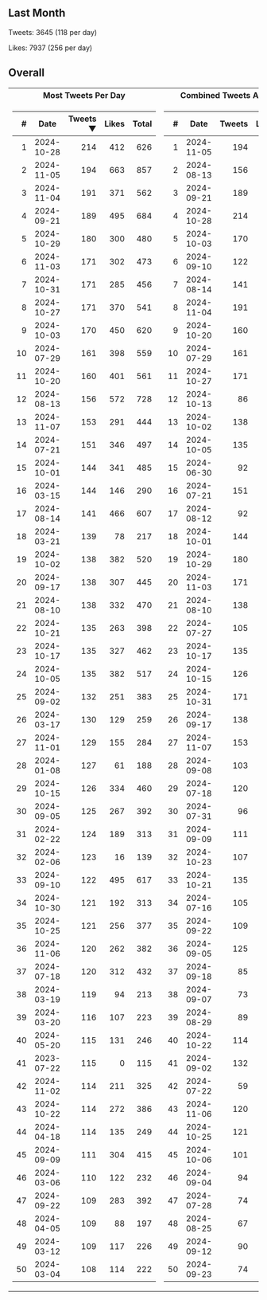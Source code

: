 ## Last Month
Tweets: 3645 (118 per day)

Likes: 7937 (256 per day)

## Overall
<table>
<tr><th>Most Tweets Per Day</th><th>Combined Tweets And Likes</th></tr><tr><td>


|#|Date|Tweets ▼|Likes|Total|
|--:|--|--:|--:|--:|
|1|2024-10-28|214|412|626|
|2|2024-11-05|194|663|857|
|3|2024-11-04|191|371|562|
|4|2024-09-21|189|495|684|
|5|2024-10-29|180|300|480|
|6|2024-11-03|171|302|473|
|7|2024-10-31|171|285|456|
|8|2024-10-27|171|370|541|
|9|2024-10-03|170|450|620|
|10|2024-07-29|161|398|559|
|11|2024-10-20|160|401|561|
|12|2024-08-13|156|572|728|
|13|2024-11-07|153|291|444|
|14|2024-07-21|151|346|497|
|15|2024-10-01|144|341|485|
|16|2024-03-15|144|146|290|
|17|2024-08-14|141|466|607|
|18|2024-03-21|139|78|217|
|19|2024-10-02|138|382|520|
|20|2024-09-17|138|307|445|
|21|2024-08-10|138|332|470|
|22|2024-10-21|135|263|398|
|23|2024-10-17|135|327|462|
|24|2024-10-05|135|382|517|
|25|2024-09-02|132|251|383|
|26|2024-03-17|130|129|259|
|27|2024-11-01|129|155|284|
|28|2024-01-08|127|61|188|
|29|2024-10-15|126|334|460|
|30|2024-09-05|125|267|392|
|31|2024-02-22|124|189|313|
|32|2024-02-06|123|16|139|
|33|2024-09-10|122|495|617|
|34|2024-10-30|121|192|313|
|35|2024-10-25|121|256|377|
|36|2024-11-06|120|262|382|
|37|2024-07-18|120|312|432|
|38|2024-03-19|119|94|213|
|39|2024-03-20|116|107|223|
|40|2024-05-20|115|131|246|
|41|2023-07-22|115|0|115|
|42|2024-11-02|114|211|325|
|43|2024-10-22|114|272|386|
|44|2024-04-18|114|135|249|
|45|2024-09-09|111|304|415|
|46|2024-03-06|110|122|232|
|47|2024-09-22|109|283|392|
|48|2024-04-05|109|88|197|
|49|2024-03-12|109|117|226|
|50|2024-03-04|108|114|222|

</td><td>


|#|Date|Tweets|Likes|Total ▼|
|--:|--|--:|--:|--:|
|1|2024-11-05|194|663|857|
|2|2024-08-13|156|572|728|
|3|2024-09-21|189|495|684|
|4|2024-10-28|214|412|626|
|5|2024-10-03|170|450|620|
|6|2024-09-10|122|495|617|
|7|2024-08-14|141|466|607|
|8|2024-11-04|191|371|562|
|9|2024-10-20|160|401|561|
|10|2024-07-29|161|398|559|
|11|2024-10-27|171|370|541|
|12|2024-10-13|86|438|524|
|13|2024-10-02|138|382|520|
|14|2024-10-05|135|382|517|
|15|2024-06-30|92|413|505|
|16|2024-07-21|151|346|497|
|17|2024-08-12|92|404|496|
|18|2024-10-01|144|341|485|
|19|2024-10-29|180|300|480|
|20|2024-11-03|171|302|473|
|21|2024-08-10|138|332|470|
|22|2024-07-27|105|359|464|
|23|2024-10-17|135|327|462|
|24|2024-10-15|126|334|460|
|25|2024-10-31|171|285|456|
|26|2024-09-17|138|307|445|
|27|2024-11-07|153|291|444|
|28|2024-09-08|103|341|444|
|29|2024-07-18|120|312|432|
|30|2024-07-31|96|325|421|
|31|2024-09-09|111|304|415|
|32|2024-10-23|107|297|404|
|33|2024-10-21|135|263|398|
|34|2024-07-16|105|292|397|
|35|2024-09-22|109|283|392|
|36|2024-09-05|125|267|392|
|37|2024-09-18|85|305|390|
|38|2024-09-07|73|316|389|
|39|2024-08-29|89|299|388|
|40|2024-10-22|114|272|386|
|41|2024-09-02|132|251|383|
|42|2024-07-22|59|324|383|
|43|2024-11-06|120|262|382|
|44|2024-10-25|121|256|377|
|45|2024-10-06|101|271|372|
|46|2024-09-04|94|270|364|
|47|2024-07-28|74|288|362|
|48|2024-08-25|67|294|361|
|49|2024-09-12|90|264|354|
|50|2024-09-23|74|273|347|

</td><tr>
</table>

